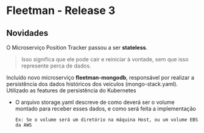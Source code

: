 # Fleetman - Release 3  

## Novidades

O Microserviço Position Tracker passou a ser **stateless**.

> Isso significa que ele pode cair e reiniciar à vontade, sem que isso represente perca de dados.

Incluído novo microserviço **fleetman-mongodb**, responsável por realizar a persistência dos dados históricos dos veículos (mongo-stack.yaml).
Utilizado as features de persistência do Kubernetes

- O arquivo storage.yaml descreve de como deverá ser o volume montado para receber esses dados, e como será feita a implementação

	  Ex: Se o volume será um diretório na máquina Host, ou um volume EBS da AWS
